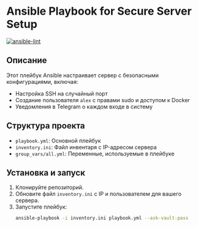 # Ansible Playbook for Secure Server Setup
[![ansible-lint](https://github.com/Avonae/ansible-playbooks/actions/workflows/ansible-lint.yml/badge.svg?branch=main)](https://github.com/Avonae/ansible-playbooks/actions/workflows/ansible-lint.yml)
## Описание
Этот плейбук Ansible настраивает сервер с безопасными конфигурациями, включая:
- Настройка SSH на случайный порт
- Создание пользователя `alex` с правами sudo и доступом к Docker
- Уведомления в Telegram о каждом входе в систему

## Структура проекта
- `playbook.yml`: Основной плейбук
- `inventory.ini`: Файл инвентаря с IP-адресом сервера
- `group_vars/all.yml`: Переменные, используемые в плейбуке

## Установка и запуск
1. Клонируйте репозиторий.
2. Обновите файл `inventory.ini` с IP и пользователем для вашего сервера.
3. Запустите плейбук:
   ```bash
   ansible-playbook -i inventory.ini playbook.yml --ask-vault-pass

